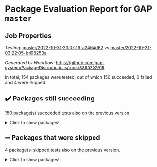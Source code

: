# Package Evaluation Report for GAP `master`

## Job Properties

*Testing:* [master/2022-10-31-23:07:16-a2464d62](https://github.com/gap-system/PackageDistro/blob/data/reports/master/2022-10-31-23:07:16-a2464d62) vs [master/2022-10-31-03:22:05-b498253a](https://github.com/gap-system/PackageDistro/blob/data/reports/master/2022-10-31-03:22:05-b498253a)

*Generated by Workflow:* https://github.com/gap-system/PackageDistro/actions/runs/3365207919

In total, 154 packages were tested, out of which 150 succeeded, 0 failed and 4 were skipped.

## :heavy_check_mark: Packages still succeeding

150 package(s) succeeded tests also on the previous version.
<details><summary>Click to show packages!</summary>

- 4ti2interface 2022.09-01 [(success)](https://github.com/gap-system/PackageDistro/actions/runs/3365207919/jobs/5580696036)
- ace 5.6.1 [(success)](https://github.com/gap-system/PackageDistro/actions/runs/3365207919/jobs/5580696101)
- aclib 1.3.2 [(success)](https://github.com/gap-system/PackageDistro/actions/runs/3365207919/jobs/5580696156)
- agt 0.3 [(success)](https://github.com/gap-system/PackageDistro/actions/runs/3365207919/jobs/5580696227)
- alnuth 3.2.1 [(success)](https://github.com/gap-system/PackageDistro/actions/runs/3365207919/jobs/5580696279)
- anupq 3.2.6 [(success)](https://github.com/gap-system/PackageDistro/actions/runs/3365207919/jobs/5580696346)
- atlasrep 2.1.6 [(success)](https://github.com/gap-system/PackageDistro/actions/runs/3365207919/jobs/5580696448)
- autodoc 2022.10.20 [(success)](https://github.com/gap-system/PackageDistro/actions/runs/3365207919/jobs/5580696518)
- automata 1.15 [(success)](https://github.com/gap-system/PackageDistro/actions/runs/3365207919/jobs/5580696593)
- automgrp 1.3.2 [(success)](https://github.com/gap-system/PackageDistro/actions/runs/3365207919/jobs/5580696697)
- autpgrp 1.11 [(success)](https://github.com/gap-system/PackageDistro/actions/runs/3365207919/jobs/5580696787)
- cap 2022.10-12 [(success)](https://github.com/gap-system/PackageDistro/actions/runs/3365207919/jobs/5580696894)
- caratinterface 2.3.4 [(success)](https://github.com/gap-system/PackageDistro/actions/runs/3365207919/jobs/5580697011)
- cddinterface 2022.08.11 [(success)](https://github.com/gap-system/PackageDistro/actions/runs/3365207919/jobs/5580697115)
- circle 1.6.5 [(success)](https://github.com/gap-system/PackageDistro/actions/runs/3365207919/jobs/5580697218)
- classicpres 1.22 [(success)](https://github.com/gap-system/PackageDistro/actions/runs/3365207919/jobs/5580697399)
- cohomolo 1.6.10 [(success)](https://github.com/gap-system/PackageDistro/actions/runs/3365207919/jobs/5580697525)
- congruence 1.2.4 [(success)](https://github.com/gap-system/PackageDistro/actions/runs/3365207919/jobs/5580697610)
- corelg 1.56 [(success)](https://github.com/gap-system/PackageDistro/actions/runs/3365207919/jobs/5580697701)
- crime 1.6 [(success)](https://github.com/gap-system/PackageDistro/actions/runs/3365207919/jobs/5580697770)
- crisp 1.4.5 [(success)](https://github.com/gap-system/PackageDistro/actions/runs/3365207919/jobs/5580697829)
- crypting 0.10.3 [(success)](https://github.com/gap-system/PackageDistro/actions/runs/3365207919/jobs/5580697882)
- cryst 4.1.25 [(success)](https://github.com/gap-system/PackageDistro/actions/runs/3365207919/jobs/5580697958)
- crystcat 1.1.10 [(success)](https://github.com/gap-system/PackageDistro/actions/runs/3365207919/jobs/5580698044)
- ctbllib 1.3.4 [(success)](https://github.com/gap-system/PackageDistro/actions/runs/3365207919/jobs/5580698137)
- cubefree 1.19 [(success)](https://github.com/gap-system/PackageDistro/actions/runs/3365207919/jobs/5580698233)
- curlinterface 2.3.1 [(success)](https://github.com/gap-system/PackageDistro/actions/runs/3365207919/jobs/5580698363)
- cvec 2.7.6 [(success)](https://github.com/gap-system/PackageDistro/actions/runs/3365207919/jobs/5580698463)
- datastructures 0.2.7 [(success)](https://github.com/gap-system/PackageDistro/actions/runs/3365207919/jobs/5580698545)
- deepthought 1.0.6 [(success)](https://github.com/gap-system/PackageDistro/actions/runs/3365207919/jobs/5580698644)
- design 1.7 [(success)](https://github.com/gap-system/PackageDistro/actions/runs/3365207919/jobs/5580698709)
- difsets 2.3.1 [(success)](https://github.com/gap-system/PackageDistro/actions/runs/3365207919/jobs/5580698790)
- digraphs 1.6.0 [(success)](https://github.com/gap-system/PackageDistro/actions/runs/3365207919/jobs/5580698887)
- edim 1.3.6 [(success)](https://github.com/gap-system/PackageDistro/actions/runs/3365207919/jobs/5580698979)
- example 4.3.2 [(success)](https://github.com/gap-system/PackageDistro/actions/runs/3365207919/jobs/5580699074)
- examplesforhomalg 2022.10-01 [(success)](https://github.com/gap-system/PackageDistro/actions/runs/3365207919/jobs/5580699207)
- factint 1.6.3 [(success)](https://github.com/gap-system/PackageDistro/actions/runs/3365207919/jobs/5580699317)
- ferret 1.0.9 [(success)](https://github.com/gap-system/PackageDistro/actions/runs/3365207919/jobs/5580699411)
- fga 1.4.0 [(success)](https://github.com/gap-system/PackageDistro/actions/runs/3365207919/jobs/5580699493)
- fining 1.5.1 [(success)](https://github.com/gap-system/PackageDistro/actions/runs/3365207919/jobs/5580699600)
- float 1.0.3 [(success)](https://github.com/gap-system/PackageDistro/actions/runs/3365207919/jobs/5580699703)
- format 1.4.3 [(success)](https://github.com/gap-system/PackageDistro/actions/runs/3365207919/jobs/5580699779)
- forms 1.2.9 [(success)](https://github.com/gap-system/PackageDistro/actions/runs/3365207919/jobs/5580699867)
- fplsa 1.2.5 [(success)](https://github.com/gap-system/PackageDistro/actions/runs/3365207919/jobs/5580699955)
- fr 2.4.11 [(success)](https://github.com/gap-system/PackageDistro/actions/runs/3365207919/jobs/5580700053)
- francy 1.2.5 [(success)](https://github.com/gap-system/PackageDistro/actions/runs/3365207919/jobs/5580700151)
- fwtree 1.3 [(success)](https://github.com/gap-system/PackageDistro/actions/runs/3365207919/jobs/5580700222)
- gapdoc 1.6.6 [(success)](https://github.com/gap-system/PackageDistro/actions/runs/3365207919/jobs/5580700302)
- gauss 2022.10-01 [(success)](https://github.com/gap-system/PackageDistro/actions/runs/3365207919/jobs/5580700367)
- gaussforhomalg 2022.08-03 [(success)](https://github.com/gap-system/PackageDistro/actions/runs/3365207919/jobs/5580700414)
- gbnp 1.0.5 [(success)](https://github.com/gap-system/PackageDistro/actions/runs/3365207919/jobs/5580700483)
- generalizedmorphismsforcap 2022.09-01 [(success)](https://github.com/gap-system/PackageDistro/actions/runs/3365207919/jobs/5580700538)
- genss 1.6.8 [(success)](https://github.com/gap-system/PackageDistro/actions/runs/3365207919/jobs/5580700606)
- gradedmodules 2022.09-02 [(success)](https://github.com/gap-system/PackageDistro/actions/runs/3365207919/jobs/5580700669)
- gradedringforhomalg 2022.10-01 [(success)](https://github.com/gap-system/PackageDistro/actions/runs/3365207919/jobs/5580700743)
- grape 4.8.5 [(success)](https://github.com/gap-system/PackageDistro/actions/runs/3365207919/jobs/5580700824)
- groupoids 1.71 [(success)](https://github.com/gap-system/PackageDistro/actions/runs/3365207919/jobs/5580700886)
- grpconst 2.6.2 [(success)](https://github.com/gap-system/PackageDistro/actions/runs/3365207919/jobs/5580700949)
- guarana 0.96.3 [(success)](https://github.com/gap-system/PackageDistro/actions/runs/3365207919/jobs/5580701012)
- guava 3.17 [(success)](https://github.com/gap-system/PackageDistro/actions/runs/3365207919/jobs/5580701056)
- hap 1.47 [(success)](https://github.com/gap-system/PackageDistro/actions/runs/3365207919/jobs/5580701111)
- hapcryst 0.1.15 [(success)](https://github.com/gap-system/PackageDistro/actions/runs/3365207919/jobs/5580701181)
- hecke 1.5.3 [(success)](https://github.com/gap-system/PackageDistro/actions/runs/3365207919/jobs/5580701245)
- help 3.5 [(success)](https://github.com/gap-system/PackageDistro/actions/runs/3365207919/jobs/5580701319)
- homalg 2022.08-04 [(success)](https://github.com/gap-system/PackageDistro/actions/runs/3365207919/jobs/5580701380)
- homalgtocas 2022.10-01 [(success)](https://github.com/gap-system/PackageDistro/actions/runs/3365207919/jobs/5580701449)
- idrel 2.44 [(success)](https://github.com/gap-system/PackageDistro/actions/runs/3365207919/jobs/5580701510)
- images 1.3.1 [(success)](https://github.com/gap-system/PackageDistro/actions/runs/3365207919/jobs/5580701554)
- intpic 0.3.0 [(success)](https://github.com/gap-system/PackageDistro/actions/runs/3365207919/jobs/5580701628)
- io 4.8.0 [(success)](https://github.com/gap-system/PackageDistro/actions/runs/3365207919/jobs/5580701687)
- io_forhomalg 2022.09-01 [(success)](https://github.com/gap-system/PackageDistro/actions/runs/3365207919/jobs/5580701751)
- irredsol 1.4.3 [(success)](https://github.com/gap-system/PackageDistro/actions/runs/3365207919/jobs/5580701821)
- json 2.1.1 [(success)](https://github.com/gap-system/PackageDistro/actions/runs/3365207919/jobs/5580701895)
- jupyterkernel 1.4.1 [(success)](https://github.com/gap-system/PackageDistro/actions/runs/3365207919/jobs/5580701953)
- jupyterviz 1.5.6 [(success)](https://github.com/gap-system/PackageDistro/actions/runs/3365207919/jobs/5580702032)
- kan 1.34 [(success)](https://github.com/gap-system/PackageDistro/actions/runs/3365207919/jobs/5580702116)
- kbmag 1.5.10 [(success)](https://github.com/gap-system/PackageDistro/actions/runs/3365207919/jobs/5580702176)
- laguna 3.9.5 [(success)](https://github.com/gap-system/PackageDistro/actions/runs/3365207919/jobs/5580702262)
- liealgdb 2.2.1 [(success)](https://github.com/gap-system/PackageDistro/actions/runs/3365207919/jobs/5580702348)
- liepring 2.8 [(success)](https://github.com/gap-system/PackageDistro/actions/runs/3365207919/jobs/5580702462)
- liering 2.4.2 [(success)](https://github.com/gap-system/PackageDistro/actions/runs/3365207919/jobs/5580702585)
- linearalgebraforcap 2022.10-07 [(success)](https://github.com/gap-system/PackageDistro/actions/runs/3365207919/jobs/5580702714)
- localizeringforhomalg 2022.09-01 [(success)](https://github.com/gap-system/PackageDistro/actions/runs/3365207919/jobs/5580702817)
- loops 3.4.2 [(success)](https://github.com/gap-system/PackageDistro/actions/runs/3365207919/jobs/5580702954)
- lpres 1.0.3 [(success)](https://github.com/gap-system/PackageDistro/actions/runs/3365207919/jobs/5580703074)
- majoranaalgebras 1.5 [(success)](https://github.com/gap-system/PackageDistro/actions/runs/3365207919/jobs/5580703174)
- mapclass 1.4.6 [(success)](https://github.com/gap-system/PackageDistro/actions/runs/3365207919/jobs/5580703286)
- matgrp 0.70 [(success)](https://github.com/gap-system/PackageDistro/actions/runs/3365207919/jobs/5580703365)
- matricesforhomalg 2022.10-06 [(success)](https://github.com/gap-system/PackageDistro/actions/runs/3365207919/jobs/5580703434)
- modisom 2.5.3 [(success)](https://github.com/gap-system/PackageDistro/actions/runs/3365207919/jobs/5580703510)
- modulepresentationsforcap 2022.10-05 [(success)](https://github.com/gap-system/PackageDistro/actions/runs/3365207919/jobs/5580703573)
- modules 2022.09-01 [(success)](https://github.com/gap-system/PackageDistro/actions/runs/3365207919/jobs/5580703652)
- monoidalcategories 2022.10-03 [(success)](https://github.com/gap-system/PackageDistro/actions/runs/3365207919/jobs/5580703742)
- nconvex 2022.09-01 [(success)](https://github.com/gap-system/PackageDistro/actions/runs/3365207919/jobs/5580703828)
- nilmat 1.4.2 [(success)](https://github.com/gap-system/PackageDistro/actions/runs/3365207919/jobs/5580703909)
- nock 1.5 [(success)](https://github.com/gap-system/PackageDistro/actions/runs/3365207919/jobs/5580703997)
- normalizinterface 1.3.4 [(success)](https://github.com/gap-system/PackageDistro/actions/runs/3365207919/jobs/5580704145)
- nq 2.5.9 [(success)](https://github.com/gap-system/PackageDistro/actions/runs/3365207919/jobs/5580704223)
- numericalsgps 1.3.1 [(success)](https://github.com/gap-system/PackageDistro/actions/runs/3365207919/jobs/5580704297)
- openmath 11.5.1 [(success)](https://github.com/gap-system/PackageDistro/actions/runs/3365207919/jobs/5580704363)
- orb 4.9.0 [(success)](https://github.com/gap-system/PackageDistro/actions/runs/3365207919/jobs/5580704440)
- packagemanager 1.3.2 [(success)](https://github.com/gap-system/PackageDistro/actions/runs/3365207919/jobs/5580704507)
- patternclass 2.4.3 [(success)](https://github.com/gap-system/PackageDistro/actions/runs/3365207919/jobs/5580704575)
- permut 2.0.4 [(success)](https://github.com/gap-system/PackageDistro/actions/runs/3365207919/jobs/5580704657)
- polenta 1.3.10 [(success)](https://github.com/gap-system/PackageDistro/actions/runs/3365207919/jobs/5580704732)
- polymaking 0.8.6 [(success)](https://github.com/gap-system/PackageDistro/actions/runs/3365207919/jobs/5580704843)
- primgrp 3.4.2 [(success)](https://github.com/gap-system/PackageDistro/actions/runs/3365207919/jobs/5580704941)
- profiling 2.5.1 [(success)](https://github.com/gap-system/PackageDistro/actions/runs/3365207919/jobs/5580705029)
- qpa 1.34 [(success)](https://github.com/gap-system/PackageDistro/actions/runs/3365207919/jobs/5580705114)
- quagroup 1.8.3 [(success)](https://github.com/gap-system/PackageDistro/actions/runs/3365207919/jobs/5580705233)
- radiroot 2.9 [(success)](https://github.com/gap-system/PackageDistro/actions/runs/3365207919/jobs/5580705320)
- rcwa 4.7.0 [(success)](https://github.com/gap-system/PackageDistro/actions/runs/3365207919/jobs/5580705403)
- rds 1.8 [(success)](https://github.com/gap-system/PackageDistro/actions/runs/3365207919/jobs/5580705487)
- recog 1.4.2 [(success)](https://github.com/gap-system/PackageDistro/actions/runs/3365207919/jobs/5580705582)
- repndecomp 1.2.1 [(success)](https://github.com/gap-system/PackageDistro/actions/runs/3365207919/jobs/5580705672)
- repsn 3.1.0 [(success)](https://github.com/gap-system/PackageDistro/actions/runs/3365207919/jobs/5580705764)
- resclasses 4.7.3 [(success)](https://github.com/gap-system/PackageDistro/actions/runs/3365207919/jobs/5580705844)
- ringsforhomalg 2022.10-02 [(success)](https://github.com/gap-system/PackageDistro/actions/runs/3365207919/jobs/5580705917)
- sco 2022.09-01 [(success)](https://github.com/gap-system/PackageDistro/actions/runs/3365207919/jobs/5580705982)
- scscp 2.3.1 [(success)](https://github.com/gap-system/PackageDistro/actions/runs/3365207919/jobs/5580706070)
- semigroups 5.1.0 [(success)](https://github.com/gap-system/PackageDistro/actions/runs/3365207919/jobs/5580706136)
- sglppow 2.2 [(success)](https://github.com/gap-system/PackageDistro/actions/runs/3365207919/jobs/5580706189)
- sgpviz 0.999.5 [(success)](https://github.com/gap-system/PackageDistro/actions/runs/3365207919/jobs/5580706247)
- simpcomp 2.1.14 [(success)](https://github.com/gap-system/PackageDistro/actions/runs/3365207919/jobs/5580706332)
- singular 2022.09.23 [(success)](https://github.com/gap-system/PackageDistro/actions/runs/3365207919/jobs/5580706400)
- sla 1.5.3 [(success)](https://github.com/gap-system/PackageDistro/actions/runs/3365207919/jobs/5580706462)
- smallgrp 1.5 [(success)](https://github.com/gap-system/PackageDistro/actions/runs/3365207919/jobs/5580706531)
- smallsemi 0.6.13 [(success)](https://github.com/gap-system/PackageDistro/actions/runs/3365207919/jobs/5580706587)
- sonata 2.9.5 [(success)](https://github.com/gap-system/PackageDistro/actions/runs/3365207919/jobs/5580706652)
- sophus 1.27 [(success)](https://github.com/gap-system/PackageDistro/actions/runs/3365207919/jobs/5580706717)
- spinsym 1.5.2 [(success)](https://github.com/gap-system/PackageDistro/actions/runs/3365207919/jobs/5580706804)
- standardff 0.9.4 [(success)](https://github.com/gap-system/PackageDistro/actions/runs/3365207919/jobs/5580706866)
- symbcompcc 1.3.2 [(success)](https://github.com/gap-system/PackageDistro/actions/runs/3365207919/jobs/5580706940)
- thelma 1.3 [(success)](https://github.com/gap-system/PackageDistro/actions/runs/3365207919/jobs/5580706996)
- tomlib 1.2.9 [(success)](https://github.com/gap-system/PackageDistro/actions/runs/3365207919/jobs/5580707064)
- toolsforhomalg 2022.10-01 [(success)](https://github.com/gap-system/PackageDistro/actions/runs/3365207919/jobs/5580707121)
- toric 1.9.5 [(success)](https://github.com/gap-system/PackageDistro/actions/runs/3365207919/jobs/5580707184)
- toricvarieties 2022.07.13 [(success)](https://github.com/gap-system/PackageDistro/actions/runs/3365207919/jobs/5580707263)
- transgrp 3.6.3 [(success)](https://github.com/gap-system/PackageDistro/actions/runs/3365207919/jobs/5580707330)
- ugaly 4.0.3 [(success)](https://github.com/gap-system/PackageDistro/actions/runs/3365207919/jobs/5580707423)
- unipot 1.5 [(success)](https://github.com/gap-system/PackageDistro/actions/runs/3365207919/jobs/5580707506)
- unitlib 4.1.0 [(success)](https://github.com/gap-system/PackageDistro/actions/runs/3365207919/jobs/5580707618)
- utils 0.77 [(success)](https://github.com/gap-system/PackageDistro/actions/runs/3365207919/jobs/5580707693)
- uuid 0.7 [(success)](https://github.com/gap-system/PackageDistro/actions/runs/3365207919/jobs/5580707789)
- walrus 0.9991 [(success)](https://github.com/gap-system/PackageDistro/actions/runs/3365207919/jobs/5580707880)
- wedderga 4.10.2 [(success)](https://github.com/gap-system/PackageDistro/actions/runs/3365207919/jobs/5580707976)
- xmod 2.88 [(success)](https://github.com/gap-system/PackageDistro/actions/runs/3365207919/jobs/5580708089)
- xmodalg 1.22 [(success)](https://github.com/gap-system/PackageDistro/actions/runs/3365207919/jobs/5580708193)
- yangbaxter 0.10.1 [(success)](https://github.com/gap-system/PackageDistro/actions/runs/3365207919/jobs/5580708312)
- zeromqinterface 0.14 [(success)](https://github.com/gap-system/PackageDistro/actions/runs/3365207919/jobs/5580708421)
</details>

## :heavy_minus_sign: Packages that were skipped

4 package(s) skipped tests also on the previous version.
<details><summary>Click to show packages!</summary>

- browse 1.8.18 [(skipped)](https://github.com/gap-system/PackageDistro/actions/runs/3365207919/jobs/5580451953)
- itc 1.5.1 [(skipped)](https://github.com/gap-system/PackageDistro/actions/runs/3365207919/jobs/5580451953)
- polycyclic 2.16 [(skipped)](https://github.com/gap-system/PackageDistro/actions/runs/3365207919/jobs/5580451953)
- xgap 4.31 [(skipped)](https://github.com/gap-system/PackageDistro/actions/runs/3365207919/jobs/5580451953)
</details>

